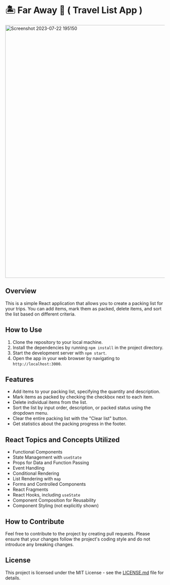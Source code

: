 # 🏝️ Far Away 🧳 ( Travel List App )

<img width="800" alt="Screenshot 2023-07-22 195150" src="https://github.com/shitanshuk32/Travel-List/assets/86796224/b5f334b5-0c9e-4d91-ba4b-7c6afff3eeae">

## Overview

This is a simple React application that allows you to create a packing list for your trips. You can add items, mark them as packed, delete items, and sort the list based on different criteria.

## How to Use

1. Clone the repository to your local machine.
2. Install the dependencies by running `npm install` in the project directory.
3. Start the development server with `npm start`.
4. Open the app in your web browser by navigating to `http://localhost:3000`.

## Features

- Add items to your packing list, specifying the quantity and description.
- Mark items as packed by checking the checkbox next to each item.
- Delete individual items from the list.
- Sort the list by input order, description, or packed status using the dropdown menu.
- Clear the entire packing list with the "Clear list" button.
- Get statistics about the packing progress in the footer.

## React Topics and Concepts Utilized

- Functional Components
- State Management with `useState`
- Props for Data and Function Passing
- Event Handling
- Conditional Rendering
- List Rendering with `map`
- Forms and Controlled Components
- React Fragments
- React Hooks, including `useState`
- Component Composition for Reusability
- Component Styling (not explicitly shown)

## How to Contribute

Feel free to contribute to the project by creating pull requests. Please ensure that your changes follow the project's coding style and do not introduce any breaking changes.

## License

This project is licensed under the MIT License - see the [LICENSE.md](LICENSE.md) file for details.
